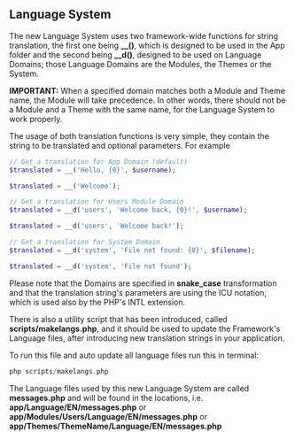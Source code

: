 ## Language System

The new Language System uses two framework-wide functions for string translation, the first one being **__()**, which is designed to be used in the App folder and the second being **__d()**, designed to be used on Language Domains; those Language Domains are the Modules, the Themes or the System.

**IMPORTANT:** When a specified domain matches both a Module and Theme name, the Module will take precedence. In other words, there should not be a Module and a Theme with the same name, for the Language System to work properly.

The usage of both translation functions is very simple, they contain the string to be translated and optional parameters. For example

```php
// Get a translation for App Domain (default)
$translated = __('Hello, {0}', $username);

$translated = __('Welcome');

// Get a translation for Users Module Domain
$translated = __d('users', 'Welcome back, {0}!', $username);

$translated = __d('users', 'Welcome back!');

// Get a translation for System Domain
$translated = __d('system', 'File not found: {0}', $filename);

$translated = __d('system', 'File not found');
```

Please note that the Domains are specified in **snake_case** transformation and that the translation string's parameters are using the ICU notation, which is used also by the PHP's INTL extension.

There is also a utility script that has been introduced, called **scripts/makelangs.php**, and it should be used to update the Framework's Language files, after introducing new translation strings in your application.

To run this file and auto update all language files run this in terminal:

```php
php scripts/makelangs.php
```

The Language files used by this new Language System are called **messages.php** and will be found in the locations, i.e. **app/Language/EN/messages.php** or **app/Modules/Users/Language/EN/messages.php** or **app/Themes/ThemeName/Language/EN/messages.php**

